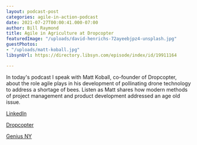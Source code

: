 ```yaml
---
layout: podcast-post
categories: agile-in-action-podcast
date: 2021-07-27T00:00:41.000-07:00
author: Bill Raymond
title: Agile in Agriculture at Dropcopter
featuredImage: "/uploads/david-henrichs-72ayeebjpz4-unsplash.jpg"
guestPhotos:
- "/uploads/matt-koball.jpg"
libsynUrl: https://directory.libsyn.com/episode/index/id/19911164

---
```

In today's podcast I speak with Matt Koball, co-founder of Dropcopter, about the role agile plays in his development of pollinating drone technology to address a shortage of bees. Listen as Matt shares how modern methods of project management and product development addressed an age old issue.

[LinkedIn](https://www.linkedin.com/in/matt-koball-58197167/ "LinkedIn")

[Dropcopter](https://www.dropcopter.com/ "Dropcopter")

[Genius NY](geniusny.com "Genius NY")